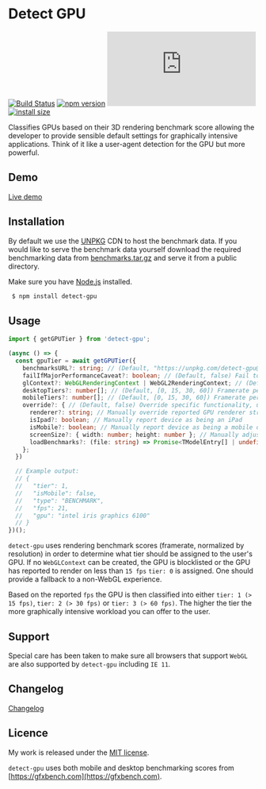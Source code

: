 # Detect GPU

[![Build Status](https://travis-ci.com/TimvanScherpenzeel/detect-gpu.svg?branch=master)](https://travis-ci.com/TimvanScherpenzeel/detect-gpu)
[![npm version](https://badge.fury.io/js/detect-gpu.svg)](https://badge.fury.io/js/detect-gpu)
[![gzip size](https://img.badgesize.io/https:/unpkg.com/detect-gpu/dist/detect-gpu.umd.js?compression=gzip)](https://unpkg.com/detect-gpu)
[![install size](https://packagephobia.now.sh/badge?p=detect-gpu)](https://packagephobia.now.sh/result?p=detect-gpu)

Classifies GPUs based on their 3D rendering benchmark score allowing the developer to provide sensible default settings for graphically intensive applications. Think of it like a user-agent detection for the GPU but more powerful.

## Demo

[Live demo](https://timvanscherpenzeel.github.io/detect-gpu/)

## Installation

By default we use the [UNPKG](https://unpkg.com) CDN to host the benchmark data. If you would like to serve the benchmark data yourself download the required benchmarking data from [benchmarks.tar.gz](https://github.com/TimvanScherpenzeel/detect-gpu/raw/master/benchmarks.tar.gz) and serve it from a public directory.

Make sure you have [Node.js](http://nodejs.org/) installed.

```sh
 $ npm install detect-gpu
```

## Usage

```ts
import { getGPUTier } from 'detect-gpu';

(async () => {
  const gpuTier = await getGPUTier({
    benchmarksURL?: string; // (Default, "https://unpkg.com/detect-gpu@${PKG_VERSION}/dist/benchmarks") Provide location of where to access benchmark data
    failIfMajorPerformanceCaveat?: boolean; // (Default, false) Fail to detect if the WebGL implementation determines the performance would be dramatically lower than the equivalent OpenGL
    glContext?: WebGLRenderingContext | WebGL2RenderingContext; // (Default, undefined) Optionally pass in a WebGL context to avoid creating a temporary one internally
    desktopTiers?: number[]; // (Default, [0, 15, 30, 60]) Framerate per tier
    mobileTiers?: number[]; // (Default, [0, 15, 30, 60]) Framerate per tier
    override?: { // (Default, false) Override specific functionality, useful for development
      renderer?: string; // Manually override reported GPU renderer string
      isIpad?: boolean; // Manually report device as being an iPad
      isMobile?: boolean; // Manually report device as being a mobile device
      screenSize?: { width: number; height: number }; // Manually adjust reported screenSize
      loadBenchmarks?: (file: string) => Promise<TModelEntry[] | undefined>; // Optionally modify method for loading benchmark data
    };
  })

  // Example output:
  // {
  //   "tier": 1,
  //   "isMobile": false,
  //   "type": "BENCHMARK",
  //   "fps": 21,
  //   "gpu": "intel iris graphics 6100"
  // }
})();
```

`detect-gpu` uses rendering benchmark scores (framerate, normalized by resolution) in order to determine what tier should be assigned to the user's GPU. If no `WebGLContext` can be created, the GPU is blocklisted or the GPU has reported to render on less than `15 fps` `tier: 0` is assigned. One should provide a fallback to a non-WebGL experience.

Based on the reported `fps` the GPU is then classified into either `tier: 1 (> 15 fps)`, `tier: 2 (> 30 fps)` or `tier: 3 (> 60 fps)`. The higher the tier the more graphically intensive workload you can offer to the user.

## Support

Special care has been taken to make sure all browsers that support `WebGL` are also supported by `detect-gpu` including `IE 11`.

## Changelog

[Changelog](CHANGELOG.md)

## Licence

My work is released under the [MIT license](https://raw.githubusercontent.com/TimvanScherpenzeel/detect-gpu/master/LICENSE).

`detect-gpu` uses both mobile and desktop benchmarking scores from [https://gfxbench.com](https://gfxbench.com).
